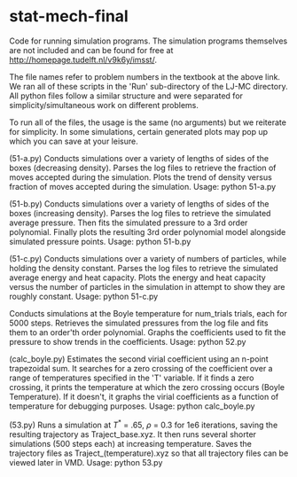 # stat-mech-final
Code for running simulation programs. The simulation programs themselves are not included and can be found for free at http://homepage.tudelft.nl/v9k6y/imsst/.


The file names refer to problem numbers in the textbook at the above link. We ran all of these scripts in the 'Run' sub-directory of the LJ-MC directory. All python files follow a similar structure and were separated for simplicity/simultaneous work on different problems.


To run all of the files, the usage is the same (no arguments) but we reiterate for simplicity. In some simulations, certain generated plots may pop up which you can save at your leisure.


(51-a.py) Conducts simulations over a variety of lengths of sides of the boxes (decreasing density). Parses the log files to retrieve the fraction of moves accepted during the simulation. Plots the trend of density versus fraction of moves accepted during the simulation.
Usage: python 51-a.py


(51-b.py) Conducts simulations over a variety of lengths of sides of the boxes (increasing density). Parses the log files to retrieve the simulated average pressure. Then fits the simulated pressure to a 3rd order polynomial. Finally plots the resulting 3rd order polynomial model alongside simulated pressure points.
Usage: python 51-b.py


(51-c.py) Conducts simulations over a variety of numbers of particles, while holding the density constant. Parses the log files to retrieve the simulated average energy and heat capacity. Plots the energy and heat capacity versus the number of particles in the simulation in attempt to show they are roughly constant. 
Usage: python 51-c.py

Conducts simulations at the Boyle temperature for num_trials trials, each for 5000 steps. Retrieves the simulated pressures from the log file and fits them to an order'th order polynomial. Graphs the coefficients used to fit the pressure to show trends in the coefficients.
Usage: python 52.py

(calc_boyle.py) Estimates the second virial coefficient using an n-point trapezoidal sum. It searches for a zero crossing of the coefficient over a range of temperatures specified in the 'T' variable. If it finds a zero crossing, it prints the temperature at which the zero crossing occurs (Boyle Temperature). If it doesn't, it graphs the virial coefficients as a function of temperature for debugging purposes.
Usage: python calc_boyle.py

(53.py) Runs a simulation at $T^*$ = .65, $\rho$ = 0.3 for 1e6 iterations, saving the resulting trajectory as Traject_base.xyz. It then runs several shorter simulations (500 steps each) at increasing temperature. Saves the trajectory files as Traject_(temperature).xyz so that all trajectory files can be viewed later in VMD. 
Usage: python 53.py